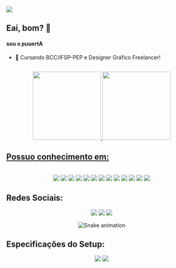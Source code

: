 <img align="center" src="https://pbs.twimg.com/profile_banners/1328013539211153408/1613269105/1500x500">

## Eai, bom? 👋

#### sou o puuertA 

- 👤 Cursando BCC/IFSP-PEP e Designer Gráfico Freelancer!

##

<div align="center">
  <a href="https://github.com/puuertA">
  <img height="180em" src="https://github-readme-stats.vercel.app/api?username=puuertA&show_icons=true&theme=nightowl&include_all_commits=true&count_private=true"/>
  <img height="180em" src="https://github-readme-stats.vercel.app/api/top-langs/?username=puuertA&layout=compact&langs_count=7&theme=nightowl"/>
</div>

## Possuo conhecimento em:

<div align="center" style="display: inline_block"><br>
  <a href=""><img src="https://img.shields.io/badge/HTML-239120?style=for-the-badge&logo=html5&logoColor=white"></a>
  <a href=""><img src="https://img.shields.io/badge/CSS-239120?&style=for-the-badge&logo=css3&logoColor=white"></a>
  <a href=""><img src="https://img.shields.io/badge/JavaScript-F7DF1E?style=for-the-badge&logo=javascript&logoColor=white"></a>
  <a href=""><img src="https://img.shields.io/badge/TypeScript-007ACC?style=for-the-badge&logo=typescript&logoColor=white"></a>
  <a href=""><img src="https://img.shields.io/badge/Ionic-3880FF?style=for-the-badge&logo=ionic&logoColor=white"></a>
  <a href=""><img src="https://img.shields.io/badge/C-00599C?style=for-the-badge&logo=c&logoColor=white"></a>
  <a href=""><img src="https://img.shields.io/badge/Python-14354C?style=for-the-badge&logo=python&logoColor=white"></a>
  <a href=""><img src="https://img.shields.io/badge/Java-ED8B00?style=for-the-badge&logo=openjdk&logoColor=white"></a>
  <a href=""><img src="https://img.shields.io/badge/MySQL-005C84?style=for-the-badge&logo=mysql&logoColor=white"></a>
  <a href=""><img src="https://img.shields.io/badge/PostgreSQL-316192?style=for-the-badge&logo=postgresql&logoColor=white"></a>
  <a href=""><img src="https://img.shields.io/badge/Adobe%20Photoshop-31A8FF?style=for-the-badge&logo=Photoshop%20Photoshop&logoColor=black"></a>
  <a href=""><img src="https://img.shields.io/badge/Adobe%20after%20affects-CF96FD?style=for-the-badge&logo=Adobe%20after%20effects&logoColor=393665"></a>
  <a href=""><img src="https://img.shields.io/badge/Adobe%20Illustrator-FF9A00?style=for-the-badge&logo=adobe%20illustrator&logoColor=white"></a>
</div>

## Redes Sociais:

<div align="center"> 
  <a href="https://www.youtube.com/channel/UCss_5B2dvs4RQmUHaCRXfGw" target="_blank"><img src="https://img.shields.io/badge/YouTube-FF0000?style=for-the-badge&logo=youtube&logoColor=white" target="_blank"></a>
  <a href="https://www.instagram.com/porta.em.espanhol/" target="_blank"><img src="https://img.shields.io/badge/-Instagram-%23E4405F?style=for-the-badge&logo=instagram&logoColor=white" target="_blank"></a>
  <a href = "mailto:puertagraphics@gmail.com"><img src="https://img.shields.io/badge/-Gmail-%23333?style=for-the-badge&logo=gmail&logoColor=white" target="_blank"></a>
 
  ![Snake animation](https://github.com/puuertA/puuertA/blob/output/github-contribution-grid-snake.svg)
 
</div>

## Especificações do Setup:
<div align="center">
<a href=""><img src="https://img.shields.io/badge/AMD-RX_580_2048SP-ED1C24?style=for-the-badge&logo=amd&logoColor=white"></a>
<a href=""><img src="https://img.shields.io/badge/Intel-Xeon_E5_2666v3-0071C5?style=for-the-badge&logo=intel&logoColor=white"></a>
</div>
